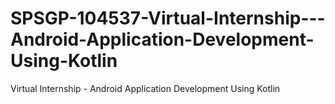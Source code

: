 # SPSGP-104537-Virtual-Internship---Android-Application-Development-Using-Kotlin
Virtual Internship - Android Application Development Using Kotlin
